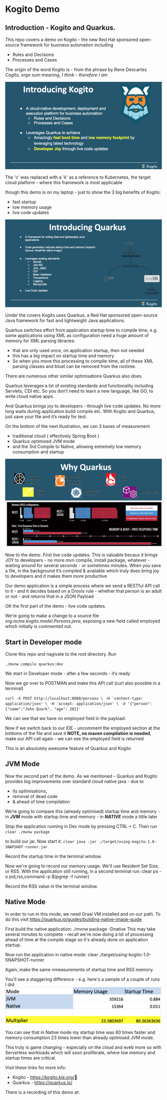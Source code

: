# Kogito Demo

## Introduction - Kogito and Quarkus. 

This repo covers a demo on Kogito - the new Red Hat sponsored open-source framework for business automation including
- Rules and Decisions 
- Processes and Cases

The origin of the word Kogito is - from the phrase by Rene Descartes
_Cogito, ergo sum_ meaning, _I think - therefore I am_

![](https://raw.githubusercontent.com/tnscorcoran/kogito-demo/master/images/2.png)

The 'c' was replaced with a 'k' as a reference to Kubernetes, the target cloud platform - where this framework is most applicable

though this demo is on my laptop - just to show the 3 big benefits of Kogito:
- fast startup
- low memory usage
- live code updates

![](https://raw.githubusercontent.com/tnscorcoran/kogito-demo/master/images/3-4-5-6.png)

Under the covers Kogito uses Quarkus, a Red Hat sponsored open-source Java framework for fast and lightweight Java applications.

Quarkus switches effort from application startup time to compile time, e.g. some applications using XML as configuration need a huge amount of memory for XML parsing libraries: 
- that are only used once, on application startup, then not needed 
- this has a big impact on startup time and memory 
- So when you move this processing to compile-time, all of these XML parsing classes and bloat can be removed from the runtime.

There are numerous other similar optimisations Quarkus also does.

Quarkus leverages a lot of existing standards and functionality including Servlets, CDI etc. So you don’t need to learn a new language, like GO, to write cloud native apps.

And Quarkus brings joy to developers - through live code updates. No more long waits during application build compile etc. With Kogito and Quarkus, just save your file and it’s ready for test.

On the bottom of the next illustration, we can 3 bases of measurement
- traditional cloud ( effectively Spring Boot )
- Quarkus optimised JVM mode
- and the 3rd Compile to Native, allowing extremely low memory consumption and startup

![](https://raw.githubusercontent.com/tnscorcoran/kogito-demo/master/images/7.png)


Now to the demo. First live code updates. This is valuable becaus it brings JOY to developers - no more mvn compile, install package, whatever - waiting around for several seconds - or sometimes minutes.
When you save a file, in the background it’s compiled & available which truly does bring joy to developers and it makes them more productive

Our demo application is a simple process where we send a RESTful API call to it - and it decides
based on a Drools rule - whether that person is an adult or not - and returns that in a JSON Payload

OK the first part of the demo - live code updates.

We’re going to make a change to a source file _org.acme.kogito.model.Persons.java_, exposing a new field called employed 
which initially is commented out.

## Start in Developer mode
Clone this repo and nagivate to the root directory. Run

`./mvnw compile quarkus:dev`

We start in Developer mode - after a few seconds - it’s ready

Now we go over to POSTMAN and make this API call (curl also possible in a terminal)

`curl -X POST http://localhost:8080/persons \
    -H 'content-type: application/json' \
    -H 'accept: application/json' \
    -d '{"person": {"name":"John Quark", "age": 20}}'`

We can see that we have no employed field in the payload.

Now if we switch back to our IDE - uncomment the employed section at the bottoms of the file and save it
**NOTE, no maven compilation is needed**, make our API call again - we can see the employed field is returned

This is an absolutely awesome feature of Quarkus and Kogito


## JVM Mode
Now the second part of the demo. As we mentioned - Quarkus and Kogito provides big improvements over standard cloud native java - due to 
- its optimisations, 
- removal of dead code
- & ahead of time compilation

We’re going to compare this (already optimised) startup time and memory - in **_JVM_** mode
with startup time and memory - in **_NATIVE_** mode a little later

Stop the application running in Dev mode by pressing CTRL +  C. Then run
`clear
./mvnw package`

to build our jar. Now start it:
`clear
java -jar ./target/using-kogito-1.0-SNAPSHOT-runner.jar`

Record the startup time in the terminal window.

Now we're going to record our memory usage. We'll use Resident Set Size, or RSS. With the application still running, in a second terminal run:
clear
ps -o pid,rss,command -p $(pgrep -f runner)

Record the RSS value in the terminal window.


## Native Mode

In order to run in this mode, we need Graal VM installed and on our path. To do this visit https://quarkus.io/guides/building-native-image-guide

First build the native application:
./mvnw package -Dnative
This may take several minutes to complete - recall we're now doing a lot of processing ahead of time at the compile stage so it's already done on application startup.

Now run the application in native mode:
clear
./target/using-kogito-1.0-SNAPSHOT-runner

Again, make the same nmeasurements of startup time and RSS memory.

You'll see a staggering difference - e.g. here's a sample of a couple of runs I did:
![](https://raw.githubusercontent.com/tnscorcoran/kogito-demo/master/images/11-measurements.png)

You can see that in Native mode my startup time was 80 times faster and memory consumption 23 times lower than already optimised JVM mode.

This truly is game changing - especially on the cloud and eveb more so with Serverless workloads which will soon proliferate, where low memory and startup times are critical.

Visit these links for more info:
- Kogito - https://kogito.kie.org/
- Quarkus - https://quarkus.io/

There is a recording of this demo at:



